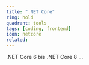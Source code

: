 ```yaml
---
title: ".NET Core"
ring: hold
quadrant: tools
tags: [coding, frontend]
icon: netcore
related:
---
```


.NET Core 6 bis .NET Core 8 ...
